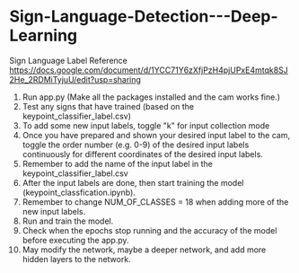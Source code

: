 # Sign-Language-Detection---Deep-Learning
Sign Language Label Reference
https://docs.google.com/document/d/1YCC71Y6zXfjPzH4pjUPxE4mtqk8SJ2He_2RDMiTyjuU/edit?usp=sharing 

1. Run app.py (Make all the packages installed and the cam works fine.)
2. Test any signs that have trained (based on the keypoint_classifier_label.csv)
3. To add some new input labels, toggle "k" for input collection mode
4. Once you have prepared and shown your desired input label to the cam, toggle the order number (e.g. 0-9) of the desired input labels continuously for different coordinates of the desired input labels.
5. Remember to add the name of the input label in the keypoint_classifier_label.csv
6. After the input labels are done, then start training the model (keypoint_classfication.ipynb).
7. Remember to change NUM_OF_CLASSES = 18 when adding more of the new input labels.
8. Run and train the model.
9. Check when the epochs stop running and the accuracy of the model before executing the app.py.
10. May modify the network, maybe a deeper network, and add more hidden layers to the network. 
